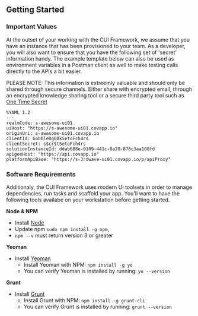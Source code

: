 ## **Getting Started**

### **Important Values**

At the outset of your working with the CUI Framework, we assume that you have an instance that has been provisioned to your team.  As a developer, you will also want to ensure that you have the following set of 'secret' information handy.  The example template below can also be used as environment variables in a Postman client as well to make testing calls directly to the APIs a bit easier.

PLEASE NOTE:  This information is extreemly valuable and should only be shared through secure channels.  Either share with encrypted email, through an encrypted knowledge sharing tool or a secure third party tool such as [One Time Secret](https://onetimesecret.com)

```
%YAML 1.2
---
realmCode: s-awesome-ui01
uiHost: "https://s-awesome-ui01.covapp.io"
originUri: s-awesome-ui01.covapp.io
clientId: GobbleDg00kSetoFch4rs
clientSecret: s$cr$tSetoFch4rs
solutionInstanceId: ddab688e-0109-441c-8a20-878c3aa108fd
apigeeHost: "https://api.covapp.io"
platformApiBase: "https://s-3rdwave-ui01.covapp.io/p/apiProxy"
```

### **Software Requirements**

Additionaly, the CUI Framework uses modern UI toolsets in order to manage dependencies, run tasks and scaffold your app.  You'll want to have the following tools availabe on your workstation before getting started.

**Node & NPM**

* Install [Node](https://nodejs.org/en/)
* Update npm `sudo npm install -g npm`, 
* `npm --v` must return version 3 or greater

**Yeoman**

* Install [Yeoman](http://yeoman.io/)
  * Install Yeoman with NPM: `npm install -g yo`
  * You can verify Yeoman is installed by running: `yo --version`


**Grunt**

* Install [Grunt](http://gruntjs.com/)
  * Install Grunt with NPM: `npm install -g grunt-cli`
  * You can verify Grunt is installed by running: `grunt --version`


